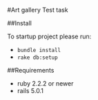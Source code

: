 #Art gallery
Test task

##Install

To startup project please run:
 - `bundle install`
 - `rake db:setup`
 
##Requirements

  - ruby 2.2.2 or newer
  - rails 5.0.1 
  
